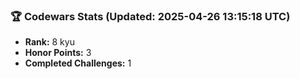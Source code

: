 ### 🏆 Codewars Stats (Updated: 2025-04-26 13:15:18 UTC)

- **Rank:** 8 kyu
- **Honor Points:** 3
- **Completed Challenges:** 1

